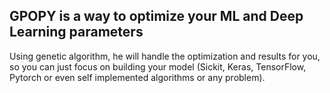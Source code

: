 <h2> GPOPY is a way to optimize your ML and Deep Learning parameters </h2> 
<p> Using genetic algorithm, he will handle the optimization and results for you, so you can just focus on building your model (Sickit, Keras, TensorFlow, Pytorch or even self implemented algorithms or any problem).
</p>
  

